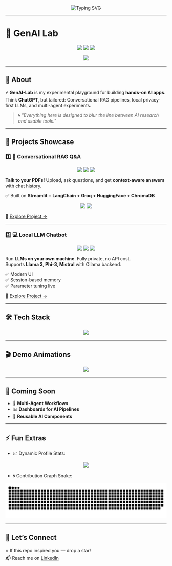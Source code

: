 <!-- Banner -->
<p align="center">
  <img src="https://readme-typing-svg.demolab.com?font=Fira+Code&size=28&pause=1000&color=00C2FF&center=true&vCenter=true&width=700&lines=Welcome+to+GenAI+Lab!;Building+Next-Gen+AI+Apps;Conversational+RAG+%7C+Local+LLMs+%7C+Agents" alt="Typing SVG" />
</p>

---

# 🧪 GenAI Lab  

<p align="center">
  <img src="https://img.shields.io/github/stars/kanhaiya-98/GenAI-Lab?style=social" />
  <img src="https://img.shields.io/github/forks/kanhaiya-98/GenAI-Lab?style=social" />
  <img src="https://img.shields.io/badge/Made_With-❤️_and_AI-red?style=flat&logo=github" />
</p>

<p align="center">
  <img src="https://skillicons.dev/icons?i=python,streamlit,git,github,docker,vscode" />
</p>  

---

## 🚀 About  

⚡ **GenAI-Lab** is my experimental playground for building **hands-on AI apps**.  
Think **ChatGPT**, but tailored: Conversational RAG pipelines, local privacy-first LLMs, and multi-agent experiments.  

> 🌀 *"Everything here is designed to blur the line between AI research and usable tools."*  

---

## 📂 Projects Showcase  

### 1️⃣ 🤖 Conversational RAG Q&A  

<p align="center">
  <img src="https://github.com/ikatyang/emoji-cheat-sheet/raw/master/public/graphics/emojis/page_facing_up.png" width="40" /> 
  <img src="https://github.com/ikatyang/emoji-cheat-sheet/raw/master/public/graphics/emojis/speech_balloon.png" width="40" /> 
  <img src="https://github.com/ikatyang/emoji-cheat-sheet/raw/master/public/graphics/emojis/lightning.png" width="40" /> 
</p>

**Talk to your PDFs!** Upload, ask questions, and get **context-aware answers** with chat history.  

✅ Built on **Streamlit + LangChain + Groq + HuggingFace + ChromaDB**  

<p align="center">
  <img src="assets/application1.png" width="45%" />
  <img src="assets/application2.png" width="45%" />
</p>  

🔗 [Explore Project →](./RAG-Q&A-WITH-PDF-&-CHAT-HISTORY)  

---

### 2️⃣ 💻 Local LLM Chatbot  

<p align="center">
  <img src="https://github.com/ikatyang/emoji-cheat-sheet/raw/master/public/graphics/emojis/computer.png" width="40" /> 
  <img src="https://github.com/ikatyang/emoji-cheat-sheet/raw/master/public/graphics/emojis/lock.png" width="40" /> 
  <img src="https://github.com/ikatyang/emoji-cheat-sheet/raw/master/public/graphics/emojis/brain.png" width="40" /> 
</p>

Run **LLMs on your own machine**. Fully private, no API cost.  
Supports **Llama 3, Phi-3, Mistral** with Ollama backend.  

✅ Modern UI  
✅ Session-based memory  
✅ Parameter tuning live  

🔗 [Explore Project →](./LOCAL-LLM-CHATBOT)  

---

## 🛠️ Tech Stack  

<p align="center">
  <img src="https://skillicons.dev/icons?i=python,streamlit,fastapi,docker,pytorch,git,github,vscode" />
</p>

---

## 🎬 Demo Animations  

<p align="center">
  <img src="https://raw.githubusercontent.com/abhisheknaiidu/abhisheknaiidu/master/code.gif" width="400" />
</p>  

---

## 🌱 Coming Soon  

- 🤝 **Multi-Agent Workflows**  
- 📊 **Dashboards for AI Pipelines**  
- 🧩 **Reusable AI Components**  

---

## ⚡ Fun Extras  

- 📈 Dynamic Profile Stats:  
<p align="center">
  <img src="https://github-readme-stats.vercel.app/api/pin/?username=kanhaiya-98&repo=GenAI-Lab&theme=tokyonight" />
</p>

- 🌀 Contribution Graph Snake:  
<p align="center">
  <img src="https://github.com/Platane/snk/raw/output/github-contribution-grid-snake.svg" />
</p>  

---

## 🤝 Let’s Connect  

⭐ If this repo inspired you — drop a star!  
📬 Reach me on [LinkedIn](https://www.linkedin.com/in/kanhayya-gupta-b46a5b329/)  

